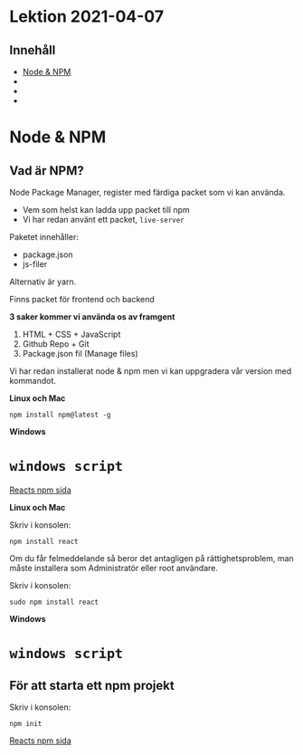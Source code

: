 # Lektion 2021-04-07

## Innehåll

- [Node & NPM](#node--npm)
- [](#)
- [](#)
- [](#)

# Node & NPM

## Vad är NPM?

Node Package Manager, register med färdiga packet som vi kan använda.

- Vem som helst kan ladda upp packet till npm
- Vi har redan använt ett packet, `live-server`

Paketet innehåller:

- package.json
- js-filer

Alternativ är yarn.

Finns packet för frontend och backend

**3 saker kommer vi använda os av framgent**

1. HTML + CSS + JavaScript
2. Github Repo + Git
3. Package.json fil (Manage files)

Vi har redan installerat node & npm men vi kan uppgradera vår version med kommandot.

**Linux och Mac**

`npm install npm@latest -g`

**Windows**

# `windows script`

[Reacts npm sida](https://www.npmjs.com/package/react)

**Linux och Mac**

Skriv i konsolen:

`npm install react`

Om du får felmeddelande så beror det antagligen på rättighetsproblem, man måste installera som Administratör eller root användare.

Skriv i konsolen:

`sudo npm install react`

**Windows**

# `windows script`

## För att starta ett npm projekt

Skriv i konsolen:

`npm init`




[Reacts npm sida](https://www.npmjs.com/package/react)
